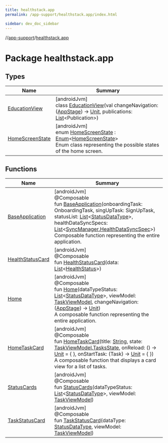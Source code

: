 ```yaml
---
title: healthstack.app
permalink: /app-support/healthstack.app/index.html

sidebar: dev_doc_sidebar
---
```

//[app-support](../../index.html)/[healthstack.app](index.html)



# Package healthstack.app



## Types


| Name | Summary |
|---|---|
| [EducationView](-education-view/index.html) | [androidJvm]<br>class [EducationView](-education-view/index.html)(val changeNavigation: ([AppStage](../healthstack.app.pref/-app-stage/index.html)) -&gt; [Unit](https://kotlinlang.org/api/latest/jvm/stdlib/kotlin/-unit/index.html), publications: [List](https://kotlinlang.org/api/latest/jvm/stdlib/kotlin.collections/-list/index.html)&lt;Publication&gt;) |
| [HomeScreenState](-home-screen-state/index.html) | [androidJvm]<br>enum [HomeScreenState](-home-screen-state/index.html) : [Enum](https://kotlinlang.org/api/latest/jvm/stdlib/kotlin/-enum/index.html)&lt;[HomeScreenState](-home-screen-state/index.html)&gt; <br>Enum class representing the possible states of the home screen. |


## Functions


| Name | Summary |
|---|---|
| [BaseApplication](-base-application.html) | [androidJvm]<br>@Composable<br>fun [BaseApplication](-base-application.html)(onboardingTask: OnboardingTask, singUpTask: SignUpTask, statusList: [List](https://kotlinlang.org/api/latest/jvm/stdlib/kotlin.collections/-list/index.html)&lt;[StatusDataType](../healthstack.app.status/-status-data-type/index.html)&gt;, healthDataSyncSpecs: [List](https://kotlinlang.org/api/latest/jvm/stdlib/kotlin.collections/-list/index.html)&lt;[SyncManager.HealthDataSyncSpec](../healthstack.app.sync/-sync-manager/-health-data-sync-spec/index.html)&gt;)<br>Composable function representing the entire application. |
| [HealthStatusCard](-health-status-card.html) | [androidJvm]<br>@Composable<br>fun [HealthStatusCard](-health-status-card.html)(data: [List](https://kotlinlang.org/api/latest/jvm/stdlib/kotlin.collections/-list/index.html)&lt;[HealthStatus](../healthstack.app.status/-health-status/index.html)&gt;) |
| [Home](-home.html) | [androidJvm]<br>@Composable<br>fun [Home](-home.html)(dataTypeStatus: [List](https://kotlinlang.org/api/latest/jvm/stdlib/kotlin.collections/-list/index.html)&lt;[StatusDataType](../healthstack.app.status/-status-data-type/index.html)&gt;, viewModel: [TaskViewModel](../healthstack.app.viewmodel/-task-view-model/index.html), changeNavigation: ([AppStage](../healthstack.app.pref/-app-stage/index.html)) -&gt; [Unit](https://kotlinlang.org/api/latest/jvm/stdlib/kotlin/-unit/index.html))<br>A composable function representing the entire application. |
| [HomeTaskCard](-home-task-card.html) | [androidJvm]<br>@Composable<br>fun [HomeTaskCard](-home-task-card.html)(title: [String](https://kotlinlang.org/api/latest/jvm/stdlib/kotlin/-string/index.html), state: [TaskViewModel.TasksState](../healthstack.app.viewmodel/-task-view-model/-tasks-state/index.html), onReload: () -&gt; [Unit](https://kotlinlang.org/api/latest/jvm/stdlib/kotlin/-unit/index.html) = { }, onStartTask: (Task) -&gt; [Unit](https://kotlinlang.org/api/latest/jvm/stdlib/kotlin/-unit/index.html) = { })<br>A composable function that displays a card view for a list of tasks. |
| [StatusCards](-status-cards.html) | [androidJvm]<br>@Composable<br>fun [StatusCards](-status-cards.html)(dataTypeStatus: [List](https://kotlinlang.org/api/latest/jvm/stdlib/kotlin.collections/-list/index.html)&lt;[StatusDataType](../healthstack.app.status/-status-data-type/index.html)&gt;, viewModel: [TaskViewModel](../healthstack.app.viewmodel/-task-view-model/index.html)) |
| [TaskStatusCard](-task-status-card.html) | [androidJvm]<br>@Composable<br>fun [TaskStatusCard](-task-status-card.html)(dataType: [StatusDataType](../healthstack.app.status/-status-data-type/index.html), viewModel: [TaskViewModel](../healthstack.app.viewmodel/-task-view-model/index.html)) |

